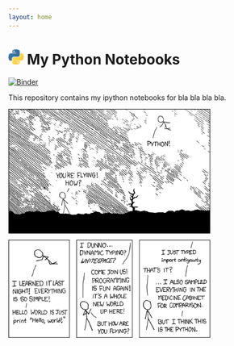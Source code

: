 ```yaml
---
layout: home
---
```


# <img width="30" src="/assets/images/python-logo.png"/> My Python Notebooks

[![Binder](https://mybinder.org/badge_logo.svg)](https://mybinder.org/v2/gh/nancynobody/python3_fluency/tree/master/notebooks/master)

This repository contains my ipython notebooks for bla bla bla bla.

<img width="400" src="/assets/images/python-xkcd.png"/>